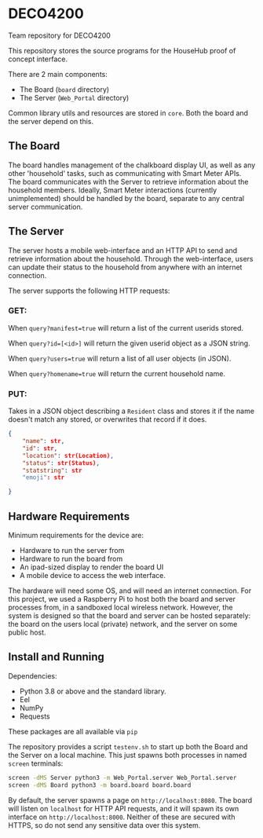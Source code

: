 # DECO4200
Team repository for DECO4200

This repository stores the source programs for the HouseHub proof of concept interface.

There are 2 main components:
- The Board (`board` directory)
- The Server (`Web_Portal` directory)

Common library utils and resources are stored in `core`. Both the board and the server depend on this.

## The Board
The board handles management of the chalkboard display UI, as well as any other 'household' tasks, such as communicating with Smart Meter APIs. The board communicates with the Server to retrieve information about the household members. Ideally, Smart Meter interactions (currently unimplemented) should be handled by the board, separate to any central server communication.


## The Server
The server hosts a mobile web-interface and an HTTP API to send and retrieve information about the household. Through the web-interface, users can update their status to the household from anywhere with an internet connection. 

The server supports the following HTTP requests:
### GET:

When `query?manifest=true` will return a list of the current userids stored.

When `query?id=[<id>]` will return the given userid object as a JSON string.

When `query?users=true` will return a list of all user objects (in JSON).

When `query?homename=true` will return the current household name.

### PUT:
Takes in a JSON object describing a `Resident` class and stores it if the name doesn't match any stored, or overwrites that record if it does.

```json
{
    "name": str,
    "id": str,
    "location": str(Location),
    "status": str(Status),
    "statstring": str
    "emoji": str

}
 ``` 

## Hardware Requirements
Minimum requirements for the device are:
- Hardware to run the server from
- Hardware to run the board from
- An ipad-sized display to render the board UI
- A mobile device to access the web interface.

The hardware will need some OS, and will need an internet connection. For this project, we used a Raspberry Pi to host both the board and server processes from, in a sandboxed local wireless network. However, the system is designed so that the board and server can be hosted separately: the board on the users local (private) network, and the server on some public host.


## Install and Running
Dependencies:
- Python 3.8 or above and the standard library.
- Eel
- NumPy
- Requests
  
These packages are all available via `pip`

The repository provides a script `testenv.sh` to start up both the Board and the Server on a local machine. This just spawns both processes in named `screen` terminals:
```bash
screen -dMS Server python3 -m Web_Portal.server Web_Portal.server
screen -dMS Board python3 -m board.board board.board
```
By default, the server spawns a page on `http://localhost:8080`. The board will listen on `localhost` for HTTP API requests, and it will spawn its own interface on `http://localhost:8000`. Neither of these are secured with HTTPS, so do not send any sensitive data over this system.

